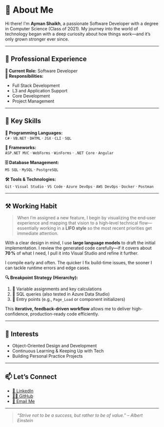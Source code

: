 # 👋 About Me

Hi there! I'm **Ayman Shaikh**, a passionate Software Developer with a degree in Computer Science (Class of 2021). My journey into the world of technology began with a deep curiosity about how things work—and it’s only grown stronger ever since.

---

## 🌟 Professional Experience

**💼 Current Role:** Software Developer  
**🎯 Responsibilities:**
- Full Stack Development  
- L3 and Application Support  
- Core Development  
- Project Management  

---

## 🔑 Key Skills

**🧠 Programming Languages:**  
`C#` · `VB.NET` · `DHTML` · `JSX` · `CLI` · `SQL`

**🧱 Frameworks:**  
`ASP.NET MVC` · `WebForms` · `WinForms` · `.NET Core` · `Angular`

**🗄️ Database Management:**  
`MS SQL` · `MySQL` · `PostgreSQL`

**🛠️ Tools & Technologies:**  
`Git` · `Visual Studio` · `VS Code` · `Azure DevOps` · `AWS DevOps` · `Docker` · `Postman`

---

## ⚒️ Working Habit

> When I’m assigned a new feature, I begin by visualizing the end‑user experience and mapping that vision to a high‑level technical flow—essentially working in a **LIFO style** so the most recent priorities get immediate attention.

With a clear design in mind, I use **large language models** to draft the initial implementation. I review the generated code carefully—if it covers about **70 %** of what I need, I pull it into Visual Studio and refine it further.

I compile early and often. The quicker I fix build-time issues, the sooner I can tackle runtime errors and edge cases.

**🔍 Breakpoint Strategy (Hierarchy):**
1. 🔢 Variable assignments and key calculations  
2. 🧮 SQL queries (also tested in Azure Data Studio)  
3. 🔄 Entry points (e.g., `Page_Load` or component initializers)

This **iterative, feedback-driven workflow** allows me to deliver high-confidence, production-ready code efficiently.

---

## 🎯 Interests

- Object-Oriented Design and Development  
- Continuous Learning & Keeping Up with Tech  
- Building Personal Practice Projects

---

## 📫 Let’s Connect

- [💼 LinkedIn](https://www.linkedin.com/in/ayman-riyaz-shaikh)  
- [👨‍💻 GitHub](https://github.com/zebwoy)  
- [📧 Email Me](mailto:imanriyaj@gmail.com)

---

> _“Strive not to be a success, but rather to be of value.” – Albert Einstein_
